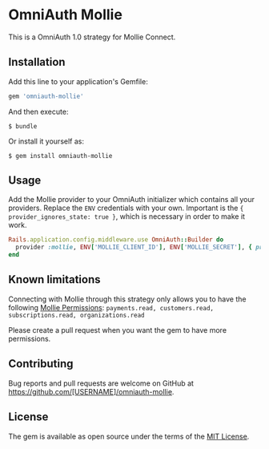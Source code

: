 # OmniAuth Mollie

This is a OmniAuth 1.0 strategy for Mollie Connect.

## Installation

Add this line to your application's Gemfile:

```ruby
gem 'omniauth-mollie'
```

And then execute:

    $ bundle

Or install it yourself as:

    $ gem install omniauth-mollie

## Usage

Add the Mollie provider to your OmniAuth initializer which contains all your providers. Replace the `ENV` credentials with your own. Important is the `{ provider_ignores_state: true }`, which is necessary in order to make it work.

```ruby
Rails.application.config.middleware.use OmniAuth::Builder do
  provider :mollie, ENV['MOLLIE_CLIENT_ID'], ENV['MOLLIE_SECRET'], { provider_ignores_state: true }
end
```

## Known limitations

Connecting with Mollie through this strategy only allows you to have the following [Mollie Permissions](https://www.mollie.com/nl/docs/oauth/permissions):
`payments.read, customers.read, subscriptions.read, organizations.read`

Please create a pull request when you want the gem to have more permissions.

## Contributing

Bug reports and pull requests are welcome on GitHub at https://github.com/[USERNAME]/omniauth-mollie.


## License

The gem is available as open source under the terms of the [MIT License](http://opensource.org/licenses/MIT).

